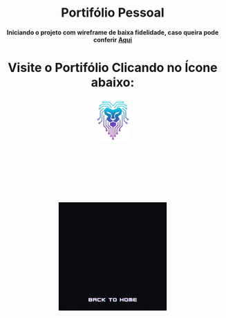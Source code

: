 



<div align="center">

# Portifólio Pessoal 

#### Iniciando o projeto com wireframe de baixa fidelidade, caso queira pode conferir [**Aqui**](https://github.com/LeandroDukievicz/PortifolioLeandro/blob/main/wireframe%20leandro%20.pdf)

#


<div align="center">
  <h1>Visite o Portifólio Clicando no Ícone abaixo:</h1>
  <a  href="https://leandroduk.vercel.app/" target="_blank"><img  height="100em"src="https://github.com/LeandroDukievicz/PortifolioLeandro/blob/main/img/liontech.png" target="_blank">
</div>            

#
<br><br><br><br><br>

<div align="center">
  <a  href="https://github.com/LeandroDukievicz" target="_blank"><img  height="250em"src="https://github.com/LeandroDukievicz/LeandroDukievicz/blob/main/gif%20btn%20git.gif" target="_blank">
</div>            
